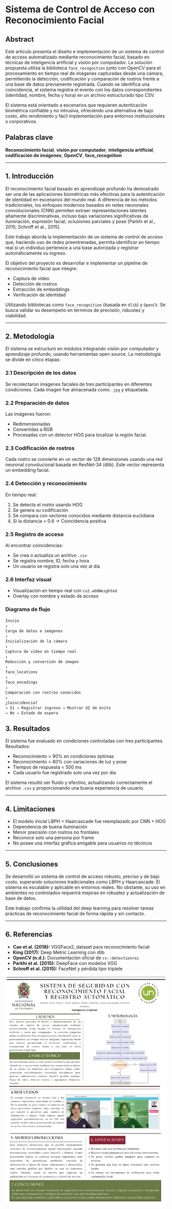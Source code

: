 
# Sistema de Control de Acceso con Reconocimiento Facial

## Abstract

Este artículo presenta el diseño e implementación de un sistema de control de acceso automatizado mediante reconocimiento facial, basado en técnicas de inteligencia artificial y visión por computador. La solución propuesta utiliza la biblioteca `face_recognition` junto con OpenCV para el procesamiento en tiempo real de imágenes capturadas desde una cámara, permitiendo la detección, codificación y comparación de rostros frente a una base de datos previamente registrada. Cuando se identifica una coincidencia, el sistema registra el evento con los datos correspondientes (identidad, nombre, fecha y hora) en un archivo estructurado tipo CSV.

El sistema está orientado a escenarios que requieren autenticación biométrica confiable y no intrusiva, ofreciendo una alternativa de bajo costo, alto rendimiento y fácil implementación para entornos institucionales o corporativos.

## Palabras clave

**Reconocimiento facial**, **visión por computador**, **inteligencia artificial**, **codificación de imágenes**, **OpenCV**, **face_recognition**

---

## 1. Introducción

El reconocimiento facial basado en aprendizaje profundo ha demostrado ser una de las aplicaciones biométricas más efectivas para la autenticación de identidad en escenarios del mundo real. A diferencia de los métodos tradicionales, los enfoques modernos basados en redes neuronales convolucionales (CNN) permiten extraer representaciones latentes altamente discriminativas, incluso bajo variaciones significativas de iluminación, expresión facial, oclusiones parciales y pose [Parkhi et al., 2015; Schroff et al., 2015].

Este trabajo aborda la implementación de un sistema de control de acceso que, haciendo uso de redes preentrenadas, permita identificar en tiempo real si un individuo pertenece a una base autorizada y registrar automáticamente su ingreso. 

El objetivo del proyecto es desarrollar e implementar un pipeline de reconocimiento facial que integre:

- Captura de video  
- Detección de rostros  
- Extracción de embeddings  
- Verificación de identidad  

Utilizando bibliotecas como `face_recognition` (basada en `dlib`) y `OpenCV`. Se busca validar su desempeño en términos de precisión, robustez y viabilidad.

---

## 2. Metodología

El sistema se estructuró en módulos integrando visión por computador y aprendizaje profundo, usando herramientas open source. La metodología se divide en cinco etapas:

### 2.1 Descripción de los datos

Se recolectaron imágenes faciales de tres participantes en diferentes condiciones. Cada imagen fue almacenada como `.jpg` y etiquetada.

### 2.2 Preparación de datos

Las imágenes fueron:

- Redimensionadas  
- Convertidas a RGB  
- Procesadas con un detector HOG para localizar la región facial.

### 2.3 Codificación de rostros

Cada rostro se convierte en un vector de 128 dimensiones usando una red neuronal convolucional basada en ResNet-34 (dlib). Este vector representa un embedding facial.

### 2.4 Detección y reconocimiento

En tiempo real:

1. Se detecta el rostro usando HOG  
2. Se genera su codificación  
3. Se compara con vectores conocidos mediante distancia euclidiana  
4. Si la distancia < 0.6 → Coincidencia positiva

### 2.5 Registro de acceso

Al encontrar coincidencias:

- Se crea o actualiza un archivo `.csv`
- Se registra nombre, ID, fecha y hora
- Un usuario se registra solo una vez al día

### 2.6 Interfaz visual

- Visualización en tiempo real con `cv2.addWeighted`  
- Overlay con nombre y estado de acceso  

### Diagrama de flujo

```plaintext
Inicio
↓
Carga de datos e imágenes
↓
Inicialización de la cámara
↓
Captura de vídeo en tiempo real
↓
Reducción y conversión de imagen
↓
face_locations
↓
face_encodings
↓
Comparación con rostros conocidos
↓
¿Coincidencia?
→ Sí → Registrar ingreso → Mostrar UI de éxito
→ No → Estado de espera
```


## 3. Resultados

El sistema fue evaluado en condiciones controladas con tres participantes. Resultados:

* Reconocimiento > 90% en condiciones óptimas
* Reconocimiento > 80% con variaciones de luz y pose
* Tiempos de respuesta < 500 ms
* Cada usuario fue registrado solo una vez por día

El sistema resultó ser fluido y efectivo, actualizando correctamente el archivo `.csv` y proporcionando una buena experiencia de usuario.

---

## 4. Limitaciones

* El modelo inicial LBPH + Haarcascade fue reemplazado por CNN + HOG
* Dependencia de buena iluminación
* Menor precisión con rostros no frontales
* Reconoce solo una persona por frame
* No posee una interfaz gráfica amigable para usuarios no técnicos

---

## 5. Conclusiones

Se desarrolló un sistema de control de acceso robusto, preciso y de bajo costo, superando soluciones tradicionales como LBPH y Haarcascade. El sistema es escalable y aplicable en entornos reales. No obstante, su uso en ambientes no controlados requerirá mejoras en robustez y actualización de base de datos.

Este trabajo confirma la utilidad del deep learning para resolver tareas prácticas de reconocimiento facial de forma rápida y sin contacto.

---

## 6. Referencias

* **Cao et al. (2018):** VGGFace2, dataset para reconocimiento facial
* **King (2017):** Deep Metric Learning con dlib
* **OpenCV (n.d.):** Documentación oficial de `cv::detectionroi`
* **Parkhi et al. (2015):** DeepFace con modelos VGG
* **Schroff et al. (2015):** FaceNet y pérdida tipo triplete

![](https://raw.githubusercontent.com/Yesenia-AriasC/Sistema-de-Seguridad-con-Reconocimiento-Facial/refs/heads/main/Doc/23072025-2.png)
